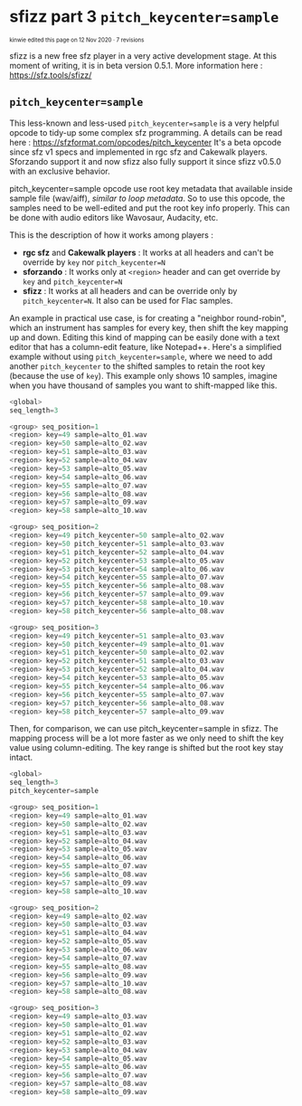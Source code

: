 # sfizz part 3 `pitch_keycenter=sample`

<sub><sup>kinwie edited this page on 12 Nov 2020 · 7 revisions</sup></sub>

sfizz is a new free sfz player in a very active development stage.
At this moment of writing, it is in beta version 0.5.1.
More information here : <https://sfz.tools/sfizz/>

## `pitch_keycenter=sample`

This less-known and less-used `pitch_keycenter=sample` is a very helpful opcode
to tidy-up some complex sfz programming. A details can be read here :
<https://sfzformat.com/opcodes/pitch_keycenter> It's a beta opcode since sfz v1
specs and implemented in rgc sfz and Cakewalk players.
Sforzando support it and now sfizz also fully support it since sfizz v0.5.0
with an exclusive behavior.

pitch_keycenter=sample opcode use root key metadata that available inside sample
file (wav/aiff), _similar to loop metadata_. So to use this opcode,
the samples need to be well-edited and put the root key info properly.
This can be done with audio editors like Wavosaur, Audacity, etc.

This is the description of how it works among players :

* **rgc sfz** and **Cakewalk players** : It works at all headers and
  can't be override by `key` nor `pitch_keycenter=N`
* **sforzando** : It works only at `<region>` header and can get override
  by `key` and `pitch_keycenter=N`
* **sfizz** : It works at all headers and can be override only by `pitch_keycenter=N`.
  It also can be used for Flac samples.

An example in practical use case, is for creating a "neighbor round-robin",
which an instrument has samples for every key, then shift the key mapping up and down.
Editing this kind of mapping can be easily done with a text editor that has a column-edit feature,
like Notepad++. Here's a simplified example without using `pitch_keycenter=sample`,
where we need to add another `pitch_keycenter` to the shifted samples to retain
the root key (because the use of `key`). This example only shows 10 samples,
imagine when you have thousand of samples you want to shift-mapped like this.

```c
<global>
seq_length=3

<group> seq_position=1
<region> key=49 sample=alto_01.wav
<region> key=50 sample=alto_02.wav
<region> key=51 sample=alto_03.wav
<region> key=52 sample=alto_04.wav
<region> key=53 sample=alto_05.wav
<region> key=54 sample=alto_06.wav
<region> key=55 sample=alto_07.wav
<region> key=56 sample=alto_08.wav
<region> key=57 sample=alto_09.wav
<region> key=58 sample=alto_10.wav

<group> seq_position=2
<region> key=49 pitch_keycenter=50 sample=alto_02.wav
<region> key=50 pitch_keycenter=51 sample=alto_03.wav
<region> key=51 pitch_keycenter=52 sample=alto_04.wav
<region> key=52 pitch_keycenter=53 sample=alto_05.wav
<region> key=53 pitch_keycenter=54 sample=alto_06.wav
<region> key=54 pitch_keycenter=55 sample=alto_07.wav
<region> key=55 pitch_keycenter=56 sample=alto_08.wav
<region> key=56 pitch_keycenter=57 sample=alto_09.wav
<region> key=57 pitch_keycenter=58 sample=alto_10.wav
<region> key=58 pitch_keycenter=56 sample=alto_08.wav

<group> seq_position=3
<region> key=49 pitch_keycenter=51 sample=alto_03.wav
<region> key=50 pitch_keycenter=49 sample=alto_01.wav
<region> key=51 pitch_keycenter=50 sample=alto_02.wav
<region> key=52 pitch_keycenter=51 sample=alto_03.wav
<region> key=53 pitch_keycenter=52 sample=alto_04.wav
<region> key=54 pitch_keycenter=53 sample=alto_05.wav
<region> key=55 pitch_keycenter=54 sample=alto_06.wav
<region> key=56 pitch_keycenter=55 sample=alto_07.wav
<region> key=57 pitch_keycenter=56 sample=alto_08.wav
<region> key=58 pitch_keycenter=57 sample=alto_09.wav
```

Then, for comparison, we can use pitch_keycenter=sample in sfizz.
The mapping process will be a lot more faster as we only need to shift the key
value using column-editing. The key range is shifted but the root key stay intact.

```c
<global>
seq_length=3
pitch_keycenter=sample

<group> seq_position=1
<region> key=49 sample=alto_01.wav
<region> key=50 sample=alto_02.wav
<region> key=51 sample=alto_03.wav
<region> key=52 sample=alto_04.wav
<region> key=53 sample=alto_05.wav
<region> key=54 sample=alto_06.wav
<region> key=55 sample=alto_07.wav
<region> key=56 sample=alto_08.wav
<region> key=57 sample=alto_09.wav
<region> key=58 sample=alto_10.wav

<group> seq_position=2
<region> key=49 sample=alto_02.wav
<region> key=50 sample=alto_03.wav
<region> key=51 sample=alto_04.wav
<region> key=52 sample=alto_05.wav
<region> key=53 sample=alto_06.wav
<region> key=54 sample=alto_07.wav
<region> key=55 sample=alto_08.wav
<region> key=56 sample=alto_09.wav
<region> key=57 sample=alto_10.wav
<region> key=58 sample=alto_08.wav

<group> seq_position=3
<region> key=49 sample=alto_03.wav
<region> key=50 sample=alto_01.wav
<region> key=51 sample=alto_02.wav
<region> key=52 sample=alto_03.wav
<region> key=53 sample=alto_04.wav
<region> key=54 sample=alto_05.wav
<region> key=55 sample=alto_06.wav
<region> key=56 sample=alto_07.wav
<region> key=57 sample=alto_08.wav
<region> key=58 sample=alto_09.wav
```
